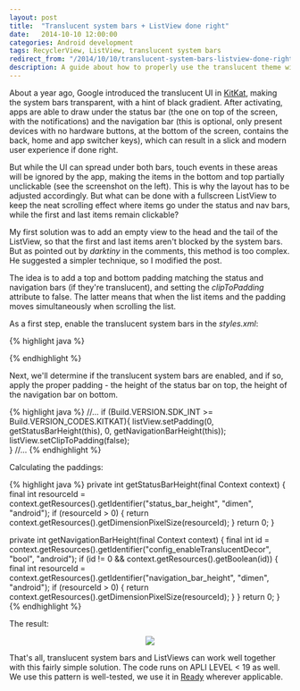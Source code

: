 ```yaml
---
layout: post
title:  "Translucent system bars + ListView done right"
date:   2014-10-10 12:00:00
categories: Android development
tags: RecyclerView, ListView, translucent system bars
redirect_from: "/2014/10/10/translucent-system-bars-listview-done-right/"
description: A guide about how to properly use the translucent theme with ListViews or other vertically scrolling ViewGroups.
---
```

About a year ago, Google introduced the translucent UI in [KitKat](https://developer.android.com/about/versions/kitkat.html), making the system bars transparent, with a hint of black gradient. After activating, apps are able to draw under the status bar (the one on top of the screen, with the notifications) and the navigation bar (this is optional, only present devices with no hardware buttons, at the bottom of the screen, contains the back, home and app switcher keys), which can result in a slick and modern user experience if done right.
<!-- more -->
But while the UI can spread under both bars, touch events in these areas will be ignored by the app, making the items in the bottom and top partially unclickable (see the screenshot on the left). This is why the layout has to be adjusted accordingly. But what can be done with a fullscreen ListView to keep the neat scrolling effect where items go under the status and nav bars, while the first and last items remain clickable?

My first solution was to add an empty view to the head and the tail of the ListView, so that the first and last items aren't blocked by the system bars. But as pointed out by _darktiny_ in the comments, this method is too complex. He suggested a simpler technique, so I modified the post.

The idea is to add a top and bottom padding matching the status and navigation bars (if they're translucent), and setting the _clipToPadding_ attribute to false. The latter means that when the list items and the padding moves simultaneously when scrolling the list.

As a first step, enable the translucent system bars in the _styles.xml_:

{% highlight java %}
<style>
        <item name="android:windowTranslucentStatus">true</item>
        <item name="android:windowTranslucentNavigation">true</item>
</style>
{% endhighlight %}

Next, we'll determine if the translucent system bars are enabled, and if so, apply the proper padding - the height of the status bar on top, the height of the navigation bar on bottom.

{% highlight java %}
//...
if (Build.VERSION.SDK_INT >= Build.VERSION_CODES.KITKAT){
    listView.setPadding(0, getStatusBarHeight(this), 0, getNavigationBarHeight(this));
    listView.setClipToPadding(false);            
}
//...
{% endhighlight %}

Calculating the paddings:

{% highlight java %}
private int getStatusBarHeight(final Context context) {
    final int resourceId = context.getResources().getIdentifier("status_bar_height", "dimen", "android");
    if (resourceId > 0) {
        return context.getResources().getDimensionPixelSize(resourceId);
    }
    return 0;
}

private int getNavigationBarHeight(final Context context) {
    final int id = context.getResources().getIdentifier("config_enableTranslucentDecor", "bool", "android");
    if (id != 0 && context.getResources().getBoolean(id)) {
        final int resourceId = context.getResources().getIdentifier("navigation_bar_height", "dimen", "android");
        if (resourceId > 0) {
            return context.getResources().getDimensionPixelSize(resourceId);
        }
    }
    return 0;
}
{% endhighlight %}

The result:

<p align="center">
    <img src="http://andraskindler.com/img/post/translucent_listview.gif"/>
</p>

That's all, translucent system bars and ListViews can work well together with this fairly simple solution. The code runs on APLI LEVEL < 19 as well. We use this pattern is well-tested, we use it in [Ready](https://play.google.com/store/apps/details?id=com.ready.android) wherever applicable.